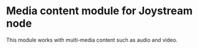 # Media content module for Joystream node

This module works with multi-media content such as audio and video.

